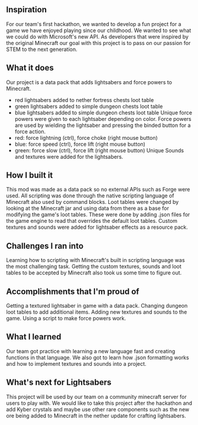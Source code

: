 ## Inspiration
For our team's first hackathon, we wanted to develop a fun project for a game we have enjoyed playing since our childhood. We wanted to see what we could do with Microsoft's new API. As developers that were inspired by the original Minecraft our goal with this project is to pass on our passion for STEM to the next generation.

## What it does
Our project is a data pack that adds lightsabers and force powers to Minecraft. 
* red lightsabers added to nether fortress chests loot table
* green lightsabers added to simple dungeon chests loot table
* blue lightsabers added to simple dungeon chests loot table
Unique force powers were given to each lightsaber depending on color. Force powers are used by wielding the lightsaber and pressing the binded button for a force action.
* red: force lightning (ctrl), force choke (right mouse button)
* blue: force speed (ctrl), force lift (right mouse button)
* green: force slow (ctrl), force lift (right mouse button)
Unique Sounds and textures were added for the lightsabers.

## How I built it
This mod was made as a data pack so no external APIs such as Forge were used. All scripting was done through the native scripting language of Minecraft also used by command blocks. Loot tables were changed by looking at the Minecraft jar and using data from there as a base for modifying the game's loot tables. These were done by adding .json files for the game engine to read that overrides the default loot tables. Custom textures and sounds were added for lightsaber effects as a resource pack.

## Challenges I ran into
Learning how to scripting with Minecraft's built in scripting language was the most challenging task. Getting the custom textures, sounds and loot tables to be accepted by Minecraft also took us some time to figure out.

## Accomplishments that I'm proud of
Getting a textured lightsaber in game with a data pack. Changing dungeon loot tables to add additional items. Adding new textures and sounds to the game. Using a script to make force powers work.

## What I learned
Our team got practice with learning a new language fast and creating functions in that language. We also got to learn how .json formatting works and how to implement textures and sounds into a project. 

## What's next for Lightsabers
This project will be used by our team on a community minecraft server for users to play with. We would like to take this project after the hackathon and add Kyber crystals and maybe use other rare components such as the new ore being added to Minecraft in the nether update for crafting lightsabers.
